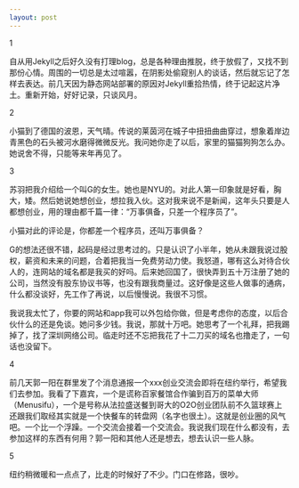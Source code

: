 ```yaml
---
layout: post
---
```

1

自从用Jekyll之后好久没有打理blog，总是各种理由推脱，终于放假了，又找不到那份心情。周围的一切总是太过喧嚣，在阴影处偷窥别人的谈话，然后就忘记了怎样去表达。前几天因为静态网站部署的原因对Jekyll重拾热情，终于记起这片净土。重新开始，好好记录，只谈风月。

2

小猫到了德国的波恩，天气晴。传说的莱茵河在城子中扭扭曲曲穿过，想象着岸边青黑色的石头被河水磨得微微反光。我问她你走了以后，家里的猫猫狗狗怎么办。她说舍不得，只能等来年再见了。

3

苏羽把我介绍给一个叫G的女生。她也是NYU的。对此人第一印象就是好看，胸大，矮。然后她说她想创业，想拉我入伙。这对我来说不是新闻，这年头只要是人都想创业，用的理由都千篇一律：“万事俱备，只差一个程序员了”。

小猫对此的评论是，你都差一个程序员，还叫万事俱备？

G的想法还很不错，起码是经过思考过的。只是认识了小半年，她从未跟我说过股权，薪资和未来的问题，合着把我当一免费劳动力使。我怒道，哪有这么对待合伙人的，连网站的域名都是我买的好吗。后来她回国了，很快弄到五十万注册了她的公司，当然没有股东协议书等，也没有跟我商量过。这好像是这些人做事的通病，什么都没谈好，先工作了再说，以后慢慢说。我很不习惯。

我说我太忙了，你要的网站和app我可以外包给你做，但是考虑你的态度，以后合伙什么的还是免谈。她问多少钱。我说，那就十万吧。她思考了一个礼拜，把我踢掉了，找了深圳网络公司。临走时还不忘把我花了十二刀买的域名也撸走了，一句话也没留下。

4

前几天郭一阳在群里发了个消息通报一个xxx创业交流会即将在纽约举行，希望我们去参加。我看了下嘉宾，一个是谎称百家餐馆合作骗到百万的菜单大师（Menusifu），一个是号称从法拉盛送餐到哥大的O2O创业团队前不久篮球赛上还跟我们取经其实就是一个快餐车的转盘网（名字也很土）。这就是创业圈的风气吧。一个比一个浮躁。一个交流会接着一个交流会。我说我们现在什么都没有，去参加这样的东西有何用？郭一阳和其他人还是想去，想去认识一些人脉。

5

纽约稍微暖和一点点了，比走的时候好了不少。门口在修路，很吵。